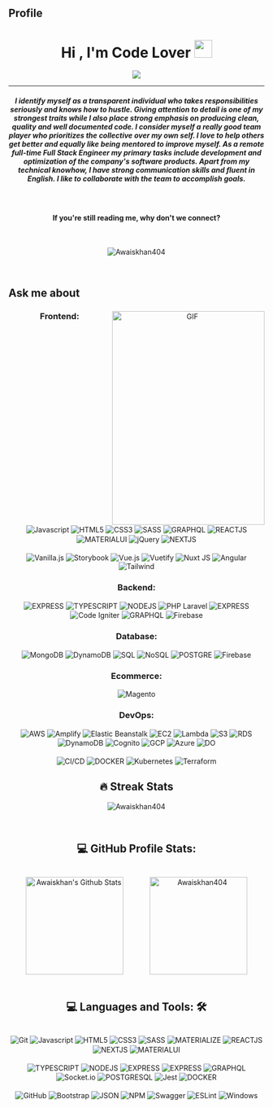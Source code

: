 <h2 >  Profile </h2>

<h1 align="center">Hi , I'm Code Lover <img src="https://media.giphy.com/media/hvRJCLFzcasrR4ia7z/giphy.gif" width="35"></h1>
<p align="center">
  <a href="https://github.com/DenverCoder1/readme-typing-svg"><a href="https://git.io/typing-svg"><img src="https://readme-typing-svg.demolab.com?font=Fira+Code&pause=1000&width=435&lines=Full+stack+Engineer;Frontend+Engineer;Backend+Engineer;Devops++Engineer;&center=true&width=500&height=50"></a>
</p>
<hr/>
<h5 align="center">I identify myself as a transparent individual who takes responsibilities seriously and knows how to hustle. Giving attention to detail is one of my strongest traits while I also place strong emphasis on producing clean, quality and well documented code. I consider myself a really good team player who prioritizes the collective over my own self. I love to help others get better and equally like being mentored to improve myself. As a remote full-time Full Stack Engineer my primary tasks include development and optimization of the company's software products. Apart from my technical knowhow, I have strong communication skills and fluent in English. I like to collaborate with the team to accomplish goals.
</h5>
<br/>
<h4 align="center">
If you're still reading me, why don't we connect?</h4>

<!-- <div style="text-align:center;">
<a href="https://www.instagram.com/awais_khan_officials/">
  <img align="left" alt="Awais's Instagram" width="22px" src="https://raw.githubusercontent.com/hussainweb/hussainweb/main/icons/instagram.png" />
</a>
<a href="https://github.com/DevNinja56/">
  <img align="right" alt="Awai's LinkedIN" width="22px" src="https://raw.githubusercontent.com/peterthehan/peterthehan/master/assets/linkedin.svg" />
</a>
	</div> -->
<br>

<p align="center"> <img src="https://komarev.com/ghpvc/?username=candida18&label=Profile%20views&color=0e75b6&style=plastic" alt="Awaiskhan404" /> </p>
<!-- <p align="center"><img src="https://visitor-badge.glitch.me/badge?page_id=Awaiskhan404.Awaiskhan404"></p> -->

<br/>




<h5>

<h2 >  Ask me about </h2>
	<div align="center">
<img align="right" alt="GIF" src="https://github.com/abhisheknaiidu/abhisheknaiidu/blob/master/code.gif?raw=true" height="420" width="300" />
	
<h3>Frontend:</h3><div style="display: inline-block">
    <img align="center" alt="Javascript" src="https://img.shields.io/badge/JavaScript-F7DF1E?style=for-the-badge&logo=javascript&logoColor=black" />
    <img align="center" alt="HTML5" src="https://img.shields.io/badge/HTML5-E34F26?style=for-the-badge&logo=html5&logoColor=white" />
    <img align="center" alt="CSS3" src="https://img.shields.io/badge/CSS3-1572B6?style=for-the-badge&logo=css3&logoColor=white" />
    <img align="center" alt="SASS" src="https://img.shields.io/badge/Sass-CC6699?style=for-the-badge&logo=sass&logoColor=white" />
   <img align="center"alt="GRAPHQL" src="https://img.shields.io/badge/GraphQl-E10098?style=for-the-badge&logo=graphql&logoColor=white" /> 
    <img align="center" alt="REACTJS" src="https://img.shields.io/badge/React-20232A?style=for-the-badge&logo=react&logoColor=61DAFB" />
    <img align="center" alt="MATERIALUI" src="https://img.shields.io/badge/Material--UI-0081CB?style=for-the-badge&logo=material-ui&logoColor=white" />
    <img align="center" alt="jQuery" src="https://img.shields.io/badge/jquery-%230769AD.svg?style=for-the-badge&logo=jquery&logoColor=white" />
   <img align="center" alt="NEXTJS" src="https://img.shields.io/badge/next.js-000000?style=for-the-badge&logo=nextdotjs&logoColor=white" />
	<br>
	<br>
   <img align="center" alt="Vanilla.js" src="https://img.shields.io/badge/Vanilla.js-0081CB?style=for-the-badge&logo=Vanilla.js&logoColor=white" />
   <img align="center" alt="Storybook" src="https://img.shields.io/badge/-Storybook-FF4785?style=for-the-badge&logo=storybook&logoColor=white" />
   <img align="center" alt="Vue.js" src="https://img.shields.io/badge/vuejs-%2335495e.svg?style=for-the-badge&logo=vuedotjs&logoColor=%234FC08D" />
   <img align="center" alt="Vuetify" src="https://img.shields.io/badge/Vuetify-1867C0?style=for-the-badge&logo=vuetify&logoColor=AEDDFF" />
   <img align="center" alt="Nuxt JS" src="https://img.shields.io/badge/Nuxt-002E3B?style=for-the-badge&logo=nuxtdotjs&logoColor=#00DC82" />
   <img align="center" alt="Angular" src="https://img.shields.io/badge/angular-%23DD0031.svg?style=for-the-badge&logo=angular&logoColor=white" />
   <img align="center" alt="Tailwind " src="https://img.shields.io/badge/tailwindcss-%2338B2AC.svg?style=for-the-badge&logo=tailwind-css&logoColor=white" />
	
</div>
<h3>Backend:</h3> <div style="display: inline-block">
    <img align="center"alt="EXPRESS" src="https://img.shields.io/badge/express.js-%23404d59.svg?style=for-the-badge&logo=express&logoColor=%2361DAFB" /> 
    <img align="center" alt="TYPESCRIPT" src="https://img.shields.io/badge/TypeScript-007ACC?style=for-the-badge&logo=typescript&logoColor=white" />
    <img align="center" alt="NODEJS" src="https://img.shields.io/badge/Node.js-43853D?style=for-the-badge&logo=node.js&logoColor=white" />
    <img align="center" alt="PHP Laravel" src="https://img.shields.io/badge/laravel-%23FF2D20.svg?style=for-the-badge&logo=laravel&logoColor=white" />
    <img align="center"alt="EXPRESS" src="https://img.shields.io/badge/nestjs-%23E0234E.svg?style=for-the-badge&logo=nestjs&logoColor=white" />
    <img align="center" alt="Code Igniter" src="https://img.shields.io/badge/CodeIgniter-%23EF4223.svg?style=for-the-badge&logo=codeIgniter&logoColor=white" />
    <img align="center"alt="GRAPHQL" src="https://img.shields.io/badge/GraphQl-E10098?style=for-the-badge&logo=graphql&logoColor=white" />
    <img align="center"alt="Firebase" src="https://img.shields.io/badge/firebase-%23039BE5.svg?style=for-the-badge&logo=firebase" /> 
	
</div> 
<h3>Database:</h3>  <div style="display: inline-block">
    <img align="center"alt="MongoDB" src="https://img.shields.io/badge/MongoDB-%234ea94b.svg?style=for-the-badge&logo=mongodb&logoColor=white" />
	 <img align="center"alt="DynamoDB" src="https://img.shields.io/badge/%20DynamoDB-4053D6?style=for-the-badge&logo=Amazon%20DynamoDB&logoColor=white" /> 
	<img align="center"alt="SQL" src="https://img.shields.io/badge/mysql-%2300f.svg?style=for-the-badge&logo=mysql&logoColor=blue" /> 
	<img align="center"alt="NoSQL" src="https://img.shields.io/badge/Nosql-%2307405e.svg?style=for-the-badge&logo=Nosql&logoColor=white" /> 
	<img align="center"alt="POSTGRE" src="https://img.shields.io/badge/PostgreSQL-316192?style=for-the-badge&logo=postgresql&logoColor=white" /> 
	<img align="center"alt="Firebase" src="https://img.shields.io/badge/firebase-%23039BE5.svg?style=for-the-badge&logo=firebase" />
	
</div> 
<h3>Ecommerce:</h3> <div style="display: inline-block" align="justify">
    <img align="center" alt="Magento" src="https://img.shields.io/badge/Mangento-E34F26?style=for-the-badge&logo=magento&logoColor=white" />       
</div> 
<h3>DevOps:</h3>  <div style="display: inline-block">
    <img align="center" alt="AWS" src="https://img.shields.io/badge/AWS-%23FF9900.svg?style=for-the-badge&logo=amazon-aws&logoColor=white" />
    <img align="center" alt="Amplify" src="https://img.shields.io/badge/amplify-000000?style=for-the-badge&logo=amplify&logoColor=white" />
    <img align="center" alt="Elastic Beanstalk" src="https://img.shields.io/badge/-ElasticBeanstalk-005571?style=for-the-badge&logo=elasticBeanstalk" />
    <img align="center" alt="EC2" src="https://img.shields.io/badge/ec2-007ACC?style=for-the-badge&logo=ec2&logoColor=white" />
    <img align="center"alt="Lambda" src="https://img.shields.io/badge/lambda-%23326ce5.svg?style=for-the-badge&logo=lambda&logoColor=white" />
    <img align="center" alt="S3" src="https://img.shields.io/badge/s3-43853D?style=for-the-badge&logo=s3&logoColor=white" />
    <img align="center"alt="RDS" src="https://img.shields.io/badge/rds-%23DD0031.svg?&style=for-the-badge&logo=rds&logoColor=white" /> 
    <img align="center"alt="DynamoDB" src="https://img.shields.io/badge/%20DynamoDB-4053D6?style=for-the-badge&logo=Amazon%20DynamoDB&logoColor=white" />
    <img align="center"alt="Cognito" src="https://img.shields.io/badge/Cognito-311C87?&style=for-the-badge&logo=Cognito&logoColor=white" /> 
    <img align="center"alt="GCP" src="https://img.shields.io/badge/GCP-%234285F4.svg?style=for-the-badge&logo=google-cloud&logoColor=white" />
    <img align="center"alt="Azure" src="https://img.shields.io/badge/azure-%230072C6.svg?style=for-the-badge&logo=microsoftazure&logoColor=white" /> 
    <img align="center"alt="DO" src="https://img.shields.io/badge/DO-%23E0234E.svg?style=for-the-badge&logo=DO&logoColor=white" /> 
	<br>
	<br>
    <img align="center"alt="CI/CD" src="https://img.shields.io/badge/CI/CD-316192?style=for-the-badge&logo=CI/CD&logoColor=white" />  
    <img align="center"alt="DOCKER" src="https://img.shields.io/badge/Docker-2CA5E0?style=for-the-badge&logo=docker&logoColor=white" />
    <img align="center"alt="Kubernetes" src="https://img.shields.io/badge/kubernetes-%23326ce5.svg?style=for-the-badge&logo=kubernetes&logoColor=white" />   
    <img align="center"alt="Terraform" src="https://img.shields.io/badge/terraform-%235835CC.svg?style=for-the-badge&logo=terraform&logoColor=white" /> 
	
	 
</div>  </h5>

	


<h2 align=center>  🔥 Streak Stats </h2>
<p align="center"><img src="https://github-readme-streak-stats.herokuapp.com/?user=Awaiskhan404&theme=algolia" alt="Awaiskhan404"  /></p><br>

<h2 align=center>  💻 GitHub Profile Stats: </h2>

  <br/>
  <div  >
	<a href="https://github.com/anuraghazra/github-readme-stats"><img alt="Awaiskhan's Github Stats" src="https://github-readme-stats.vercel.app/api?username=Awaiskhan404&show_icons=true&count_private=true&theme=algolia" height="192px"/></a>
<!-- <br/> -->
	&nbsp;
	&nbsp;
	&nbsp;
	&nbsp;
	&nbsp;
	&nbsp;
	  <img src="https://github-readme-stats.vercel.app/api/top-langs?username=Awaiskhan404&show_icons=true&locale=en&layout=compact&theme=algolia" alt="Awaiskhan404" height="192px"/>
  <br/>
  </div>


<br/>
<!-- i am also an open-source enthusiast and maintainer. i learned a lot from the open-source community and i love how collaboration and knowledge sharing happened through open-source. -->


<!-- <div style="text-align:center;"><img align="center" height="100%" width="100%" alt="GIF" src="https://c.tenor.com/GfSX-u7VGM4AAAAC/coding.gif"  /></div> -->

<!-- ## ⚡ GitHub Activity Graph:
  <br/>
   <a href="https://github.com/HxnDev"><img alt="Awais's Activity Graph" src="https://activity-graph.herokuapp.com/graph?username=Awaiskhan404&custom_title=Awais%20khan's%20Contribution%20Graph&theme=react-dark" /></a>
  <br/> -->

<h2 align=center>  💻 Languages and Tools: 🛠 </h2>

<div style="display: inline-block" align='center'><br />
    <img align="center" alt="Git" src="https://img.shields.io/badge/git-%23F05033.svg?style=for-the-badge&logo=git&logoColor=white" />	
    <img align="center" alt="Javascript" src="https://img.shields.io/badge/JavaScript-F7DF1E?style=for-the-badge&logo=javascript&logoColor=black" />
    <img align="center" alt="HTML5" src="https://img.shields.io/badge/HTML5-E34F26?style=for-the-badge&logo=html5&logoColor=white" />
    <img align="center" alt="CSS3" src="https://img.shields.io/badge/CSS3-1572B6?style=for-the-badge&logo=css3&logoColor=white" />
    <img align="center" alt="SASS" src="https://img.shields.io/badge/Sass-CC6699?style=for-the-badge&logo=sass&logoColor=white" />
    <img align="center" alt="MATERIALIZE" src="https://img.shields.io/badge/-materialize--css-ff69b4?style=for-the-badge&logo=materialize--css&logoColor=white" />
    <img align="center" alt="REACTJS" src="https://img.shields.io/badge/React-20232A?style=for-the-badge&logo=react&logoColor=61DAFB" />
    <img align="center" alt="NEXTJS" src="https://img.shields.io/badge/next.js-000000?style=for-the-badge&logo=nextdotjs&logoColor=white" />
    <img align="center" alt="MATERIALUI" src="https://img.shields.io/badge/Material--UI-0081CB?style=for-the-badge&logo=material-ui&logoColor=white" />
	<br>
	<br>
    <img align="center" alt="TYPESCRIPT" src="https://img.shields.io/badge/TypeScript-007ACC?style=for-the-badge&logo=typescript&logoColor=white" />
    <img align="center" alt="NODEJS" src="https://img.shields.io/badge/Node.js-43853D?style=for-the-badge&logo=node.js&logoColor=white" />   
    <img align="center"alt="EXPRESS" src="https://img.shields.io/badge/Express.js-404D59?style=for-the-badge" /> 
    <img align="center"alt="EXPRESS" src="https://img.shields.io/badge/nestjs-%23E0234E.svg?style=for-the-badge&logo=nestjs&logoColor=white" /> 
    <img align="center"alt="GRAPHQL" src="https://img.shields.io/badge/GraphQl-E10098?style=for-the-badge&logo=graphql&logoColor=white" /> 
    <img align="center"alt="Socket.io" src="https://img.shields.io/badge/Socket.io-black?style=for-the-badge&logo=socket.io&badgeColor=010101" />   
    <img align="center"alt="POSTGRESQL" src="https://img.shields.io/badge/PostgreSQL-316192?style=for-the-badge&logo=postgresql&logoColor=white" />  
    <img align="center"alt="Jest" src="https://img.shields.io/badge/-jest-%23C21325?style=for-the-badge&logo=jest&logoColor=white" /> 
    <img align="center"alt="DOCKER" src="https://img.shields.io/badge/Docker-2CA5E0?style=for-the-badge&logo=docker&logoColor=white" />
	<br>
	<br>
    <img align="center"alt="GitHub" src="https://img.shields.io/badge/github-%23121011.svg?style=for-the-badge&logo=github&logoColor=white" />
    <img align="center"alt="Bootstrap" src="https://img.shields.io/badge/bootstrap-%23563D7C.svg?style=for-the-badge&logo=bootstrap&logoColor=white" />  
    <img align="center"alt="JSON" src="https://img.shields.io/badge/JWT-black?style=for-the-badge&logo=JSON%20web%20tokens" />  
    <img align="center"alt="NPM" src="https://img.shields.io/badge/NPM-%23000000.svg?style=for-the-badge&logo=npm&logoColor=white" />  
    <img align="center"alt="Swagger" src="https://img.shields.io/badge/-Swagger-%23Clojure?style=for-the-badge&logo=swagger&logoColor=white" /> 
    <img align="center"alt="ESLint" src="https://img.shields.io/badge/ESLint-4B3263?style=for-the-badge&logo=eslint&logoColor=white" />  
    <img align="center"alt="Windows" src="https://img.shields.io/badge/Windows-0078D6?style=for-the-badge&logo=windows&logoColor=white" />  
</div>
